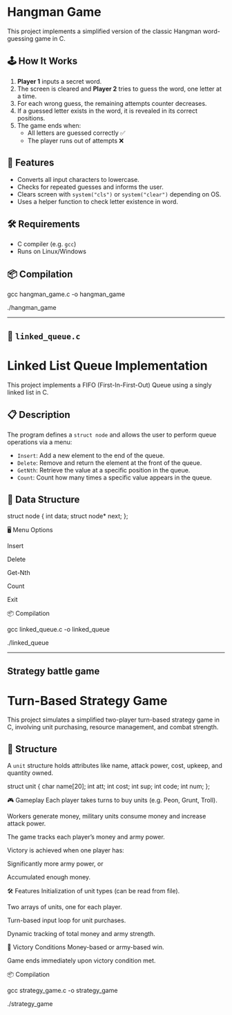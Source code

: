 # Hangman Game

This project implements a simplified version of the classic Hangman word-guessing game in C.

## 🕹️ How It Works

1. **Player 1** inputs a secret word.
2. The screen is cleared and **Player 2** tries to guess the word, one letter at a time.
3. For each wrong guess, the remaining attempts counter decreases.
4. If a guessed letter exists in the word, it is revealed in its correct positions.
5. The game ends when:
   - All letters are guessed correctly ✅
   - The player runs out of attempts ❌

## 🔧 Features

- Converts all input characters to lowercase.
- Checks for repeated guesses and informs the user.
- Clears screen with `system("cls")` or `system("clear")` depending on OS.
- Uses a helper function to check letter existence in word.

## 🛠️ Requirements

- C compiler (e.g. `gcc`)
- Runs on Linux/Windows

## 📦 Compilation

gcc hangman_game.c -o hangman_game

./hangman_game


---

## 📁 `linked_queue.c`

# Linked List Queue Implementation

This project implements a FIFO (First-In-First-Out) Queue using a singly linked list in C.

## 📋 Description

The program defines a `struct node` and allows the user to perform queue operations via a menu:

- `Insert`: Add a new element to the end of the queue.
- `Delete`: Remove and return the element at the front of the queue.
- `GetNth`: Retrieve the value at a specific position in the queue.
- `Count`: Count how many times a specific value appears in the queue.

## 📂 Data Structure

struct node {
    int data;
    struct node* next;
};


🖥️ Menu Options

Insert

Delete

Get-Nth

Count

Exit

📦 Compilation

gcc linked_queue.c -o linked_queue

./linked_queue

---

## Strategy battle game

# Turn-Based Strategy Game

This project simulates a simplified two-player turn-based strategy game in C, involving unit purchasing, resource management, and combat strength.

## 🧱 Structure

A `unit` structure holds attributes like name, attack power, cost, upkeep, and quantity owned.

struct unit {
    char name[20];
    int att;
    int cost;
    int sup;
    int code;
    int num;
};

🎮 Gameplay
Each player takes turns to buy units (e.g. Peon, Grunt, Troll).

Workers generate money, military units consume money and increase attack power.

The game tracks each player’s money and army power.

Victory is achieved when one player has:

Significantly more army power, or

Accumulated enough money.

🛠️ Features
Initialization of unit types (can be read from file).

Two arrays of units, one for each player.

Turn-based input loop for unit purchases.

Dynamic tracking of total money and army strength.

🏁 Victory Conditions
Money-based or army-based win.

Game ends immediately upon victory condition met.

📦 Compilation

gcc strategy_game.c -o strategy_game

./strategy_game
